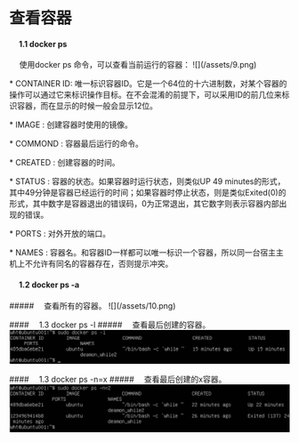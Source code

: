 <h1>查看容器</h1>
<h4>&emsp; 1.1 docker ps</h4>
<p>&emsp; 使用docker ps 命令，可以查看当前运行的容器：
![](/assets/9.png)
 <p> * CONTAINER ID: 唯一标识容器ID。它是一个64位的十六进制数，对某个容器的操作可以通过它来标识操作目标。在不会混淆的前提下，可以采用ID的前几位来标识容器，而在显示的时候一般会显示12位。
 
 <p> * IMAGE : 创建容器时使用的镜像。
  
 <p> * COMMOND : 容器最后运行的命令。
  
 <p> * CREATED : 创建容器的时间。
  
 <p> * STATUS : 容器的状态。如果容器时运行状态，则类似UP 49 minutes的形式，其中49分钟是容器已经运行的时间；如果容器时停止状态，则是类似Exited(0)的形式，其中数字是容器退出的错误码，0为正常退出，其它数字则表示容器内部出现的错误。
  
 <p> * PORTS : 对外开放的端口。
  
 <p> * NAMES : 容器名。和容器ID一样都可以唯一标识一个容器，所以同一台宿主主机上不允许有同名的容器存在，否则提示冲突。
  
<h4>&emsp; 1.2 docker ps -a </h4>
#####&emsp; 查看所有的容器。
![](/assets/10.png)

####&emsp; 1.3 docker ps -l
#####&emsp; 查看最后创建的容器。
![](/assets/11.png)

####&emsp; 1.3 docker ps -n=x
#####&emsp; 查看最后创建的x容器。
![](/assets/12.png)


